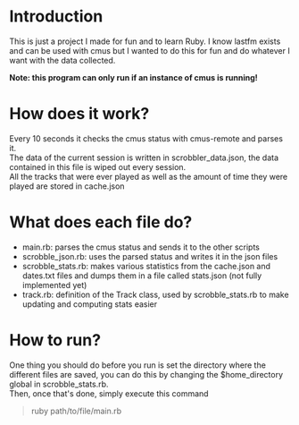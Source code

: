 # Introduction
This is just a project I made for fun and to learn Ruby.
I know lastfm exists and can be used with cmus but I wanted to do this for fun and do whatever I want with the data collected.

**Note: this program can only run if an instance of cmus is running!**

# How does it work?
Every 10 seconds it checks the cmus status with cmus-remote and parses it.  
The data of the current session is written in scrobbler_data.json, the data contained in this file is wiped out every session.   
All the tracks that were ever played as well as the amount of time they were played are stored in cache.json

# What does each file do?
* main.rb: parses the cmus status and sends it to the other scripts
* scrobble_json.rb: uses the parsed status and writes it in the json files
* scrobble_stats.rb: makes various statistics from the cache.json and dates.txt files and dumps them in a file called stats.json (not fully implemented yet)
* track.rb: definition of the Track class, used by scrobble_stats.rb to make updating and computing stats easier

# How to run?
One thing you should do before you run is set the directory where the different files are saved, you can do this by changing the $home\_directory global in scrobble_stats.rb.  
Then, once that's done, simply execute this command
> ruby path/to/file/main.rb
